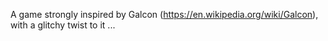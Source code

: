 A game strongly inspired by Galcon (https://en.wikipedia.org/wiki/Galcon), with a glitchy twist to it ...